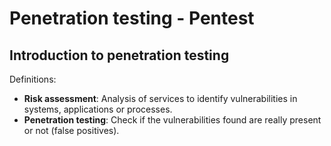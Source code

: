 # Penetration testing - Pentest

## Introduction to penetration testing

Definitions:

- **Risk assessment**: Analysis of services to identify vulnerabilities in systems, applications or processes.
- **Penetration testing**: Check if the vulnerabilities found are really present or not (false positives).
